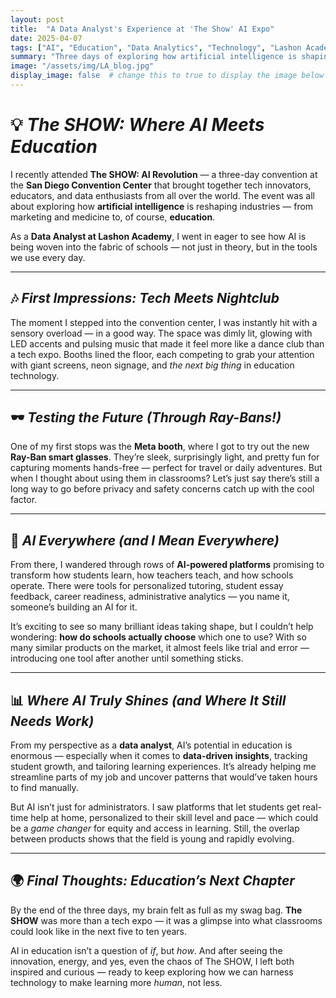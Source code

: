 ```yaml
---
layout: post
title:  "A Data Analyst's Experience at 'The Show' AI Expo"
date: 2025-04-07
tags: ["AI", "Education", "Data Analytics", "Technology", "Lashon Academy", "EdTech"]
summary: "Three days of exploring how artificial intelligence is shaping the future of education — from smart glasses to data-driven classrooms."
image: "/assets/img/LA_blog.jpg"
display_image: false  # change this to true to display the image below the banner 
---
```


# 💡 *The SHOW: Where AI Meets Education*

I recently attended **The SHOW: AI Revolution** — a three-day convention at the **San Diego Convention Center** that brought together tech innovators, educators, and data enthusiasts from all over the world. The event was all about exploring how **artificial intelligence** is reshaping industries — from marketing and medicine to, of course, **education**.  

As a **Data Analyst at Lashon Academy**, I went in eager to see how AI is being woven into the fabric of schools — not just in theory, but in the tools we use every day.  

---

## 🎶 *First Impressions: Tech Meets Nightclub*

The moment I stepped into the convention center, I was instantly hit with a sensory overload — in a good way. The space was dimly lit, glowing with LED accents and pulsing music that made it feel more like a dance club than a tech expo. Booths lined the floor, each competing to grab your attention with giant screens, neon signage, and *the next big thing* in education technology.  

---

## 🕶️ *Testing the Future (Through Ray-Bans!)*

One of my first stops was the **Meta booth**, where I got to try out the new **Ray-Ban smart glasses**. They’re sleek, surprisingly light, and pretty fun for capturing moments hands-free — perfect for travel or daily adventures. But when I thought about using them in classrooms? Let’s just say there’s still a long way to go before privacy and safety concerns catch up with the cool factor.  

---

## 🤖 *AI Everywhere (and I Mean Everywhere)*

From there, I wandered through rows of **AI-powered platforms** promising to transform how students learn, how teachers teach, and how schools operate. There were tools for personalized tutoring, student essay feedback, career readiness, administrative analytics — you name it, someone’s building an AI for it.  

It’s exciting to see so many brilliant ideas taking shape, but I couldn’t help wondering: **how do schools actually choose** which one to use? With so many similar products on the market, it almost feels like trial and error — introducing one tool after another until something sticks.  

---

## 📊 *Where AI Truly Shines (and Where It Still Needs Work)*

From my perspective as a **data analyst**, AI’s potential in education is enormous — especially when it comes to **data-driven insights**, tracking student growth, and tailoring learning experiences. It’s already helping me streamline parts of my job and uncover patterns that would’ve taken hours to find manually.  

But AI isn’t just for administrators. I saw platforms that let students get real-time help at home, personalized to their skill level and pace — which could be a *game changer* for equity and access in learning. Still, the overlap between products shows that the field is young and rapidly evolving.  

---

## 🌍 *Final Thoughts: Education’s Next Chapter*

By the end of the three days, my brain felt as full as my swag bag. **The SHOW** was more than a tech expo — it was a glimpse into what classrooms could look like in the next five to ten years.  

AI in education isn’t a question of *if*, but *how*. And after seeing the innovation, energy, and yes, even the chaos of The SHOW, I left both inspired and curious — ready to keep exploring how we can harness technology to make learning more *human*, not less.  
